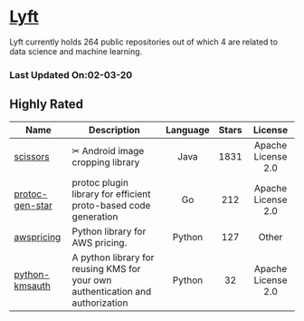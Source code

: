 # [Lyft](https://github.com/lyft)

Lyft currently holds 264 public repositories out of which 4 are related to data science and machine learning.

 ### Last Updated On:02-03-20

## Highly Rated

| Name | Description | Language | Stars | License |
| ---- | ----------- | :--------: | :-----: | :-------: |
 | [scissors](https://github.com/lyft/scissors) | ✂ Android image cropping library | Java | 1831 | Apache License 2.0 |
| [protoc-gen-star](https://github.com/lyft/protoc-gen-star) | protoc plugin library for efficient proto-based code generation | Go | 212 | Apache License 2.0 |
| [awspricing](https://github.com/lyft/awspricing) | Python library for AWS pricing. | Python | 127 | Other |
| [python-kmsauth](https://github.com/lyft/python-kmsauth) | A python library for reusing KMS for your own authentication and authorization | Python | 32 | Apache License 2.0 |
